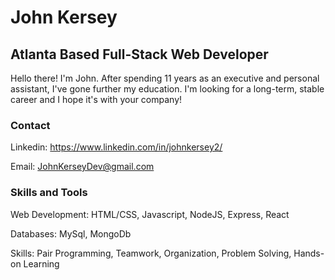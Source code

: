# John Kersey 

## Atlanta Based Full-Stack Web Developer

Hello there! I'm John. After spending 11 years as an executive and personal assistant, I've gone further my education. I'm looking for a long-term, stable career and I hope it's with your company!

### Contact 

Linkedin: https://www.linkedin.com/in/johnkersey2/

Email: JohnKerseyDev@gmail.com

### Skills and Tools

Web Development: HTML/CSS, Javascript, NodeJS, Express, React

Databases: MySql, MongoDb

Skills: Pair Programming, Teamwork, Organization, Problem Solving, Hands-on Learning

<!--
**JohnKersey2/JohnKersey2** is a ✨ _special_ ✨ repository because its `README.md` (this file) appears on your GitHub profile.

Here are some ideas to get you started:

- 🔭 I’m currently working on ...
- 🌱 I’m currently learning ...
- 👯 I’m looking to collaborate on ...
- 🤔 I’m looking for help with ...
- 💬 Ask me about ...
- 📫 How to reach me: ...
- 😄 Pronouns: ...
- ⚡ Fun fact: ...
-->
